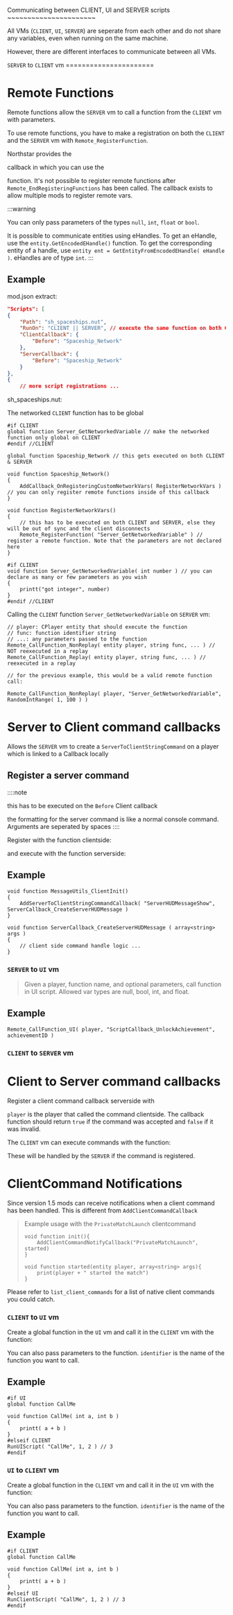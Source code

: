 Communicating between CLIENT, UI and SERVER scripts
\~\~\~\~\~\~\~\~\~\~\~\~\~\~\~\~\~\~\~\~\~\~

All VMs (`CLIENT`, `UI`, `SERVER`) are seperate from each other and do
not share any variables, even when running on the same machine.

However, there are different interfaces to communicate between all VMs.

`SERVER` to `CLIENT` vm ======================

# Remote Functions

Remote functions allow the `SERVER` vm to call a function from the
`CLIENT` vm with parameters.

To use remote functions, you have to make a registration on both the
`CLIENT` and the `SERVER` vm with `Remote_RegisterFunction`.

Northstar provides the

callback in which you can use the

function. It\'s not possible to register remote functions after
`Remote_EndRegisteringFunctions` has been called. The callback exists to
allow multiple mods to register remote vars.

:::warning


You can only pass parameters of the types `null`, `int`, `float` or
`bool`.

It is possible to communicate entities using eHandles. To get an
eHandle, use the `entity.GetEncodedEHandle()` function. To get the
corresponding entity of a handle, use
`entity ent = GetEntityFromEncodedEHandle( eHandle )`. eHandles are of
type `int`.
:::

## Example

mod.json extract:

``` json
"Scripts": [
{
    "Path": "sh_spaceships.nut",
    "RunOn": "CLIENT || SERVER", // execute the same function on both CLIENT and SERVER
    "ClientCallback": {
        "Before": "Spaceship_Network"
    },
    "ServerCallback": {
        "Before": "Spaceship_Network"
    }
},
{
    // more script registrations ...
```

sh_spaceships.nut:

The networked `CLIENT` function has to be global

``` 
#if CLIENT
global function Server_GetNetworkedVariable // make the networked function only global on CLIENT
#endif //CLIENT

global function Spaceship_Network // this gets executed on both CLIENT & SERVER

void function Spaceship_Network()
{
    AddCallback_OnRegisteringCustomNetworkVars( RegisterNetworkVars ) // you can only register remote functions inside of this callback
}

void function RegisterNetworkVars()
{
    // this has to be executed on both CLIENT and SERVER, else they will be out of sync and the client disconnects
    Remote_RegisterFunction( "Server_GetNetworkedVariable" ) // register a remote function. Note that the parameters are not declared here
}

#if CLIENT
void function Server_GetNetworkedVariable( int number ) // you can declare as many or few parameters as you wish
{
    printt("got integer", number)
}
#endif //CLIENT
```

Calling the `CLIENT` function `Server_GetNetworkedVariable` on `SERVER`
vm:

``` 
// player: CPlayer entity that should execute the function
// func: function identifier string
// ...: any parameters passed to the function
Remote_CallFunction_NonReplay( entity player, string func, ... ) // NOT reexecuted in a replay
Remote_CallFunction_Replay( entity player, string func, ... ) // reexecuted in a replay

// for the previous example, this would be a valid remote function call:

Remote_CallFunction_NonReplay( player, "Server_GetNetworkedVariable", RandomIntRange( 1, 100 ) )
```

# Server to Client command callbacks

Allows the `SERVER` vm to create a `ServerToClientStringCommand` on a
player which is linked to a Callback locally

## Register a server command

::::note

this has to be executed on the `Before` Client callback

the formatting for the server command is like a normal console command.
Arguments are seperated by spaces
::::

Register with the function clientside:

and execute with the function serverside:

## Example

``` 
void function MessageUtils_ClientInit()
{
    AddServerToClientStringCommandCallback( "ServerHUDMessageShow", ServerCallback_CreateServerHUDMessage )
}

void function ServerCallback_CreateServerHUDMessage ( array<string> args )
{
    // client side command handle logic ...
}
```

### `SERVER` to `UI` vm

> Given a player, function name, and optional parameters, call function
> in UI script. Allowed var types are null, bool, int, and float.

## Example

``` 
Remote_CallFunction_UI( player, "ScriptCallback_UnlockAchievement", achievementID )
```

### `CLIENT` to `SERVER` vm

# Client to Server command callbacks

Register a client command callback serverside with

`player` is the player that called the command clientside. The callback
function should return `true` if the command was accepted and `false` if
it was invalid.

The `CLIENT` vm can execute commands with the function:

These will be handled by the `SERVER` if the command is registered.

# ClientCommand Notifications

Since version 1.5 mods can receive notifications when a client command
has been handled. This is different from
`AddClientCommandCallback`

> Example usage with the `PrivateMatchLaunch` clientcommand
>
> ```
> void function init(){
>     AddClientCommandNotifyCallback("PrivateMatchLaunch", started)
> }
>
> void function started(entity player, array<string> args){
>     print(player + " started the match")
> }
> ```

Please refer to `list_client_commands`  for
a list of native client commands you could catch.

### `CLIENT` to `UI` vm

Create a global function in the `UI` vm and call it in the `CLIENT` vm
with the function:

You can also pass parameters to the function. `identifier` is the name
of the function you want to call.

## Example

``` 
#if UI
global function CallMe

void function CallMe( int a, int b )
{
    printt( a + b )
}
#elseif CLIENT
RunUIScript( "CallMe", 1, 2 ) // 3
#endif
```

### `UI` to `CLIENT` vm

Create a global function in the `CLIENT` vm and call it in the `UI` vm
with the function:

You can also pass parameters to the function. `identifier` is the name
of the function you want to call.

## Example

``` 
#if CLIENT
global function CallMe

void function CallMe( int a, int b )
{
    printt( a + b )
}
#elseif UI
RunClientScript( "CallMe", 1, 2 ) // 3
#endif
```
